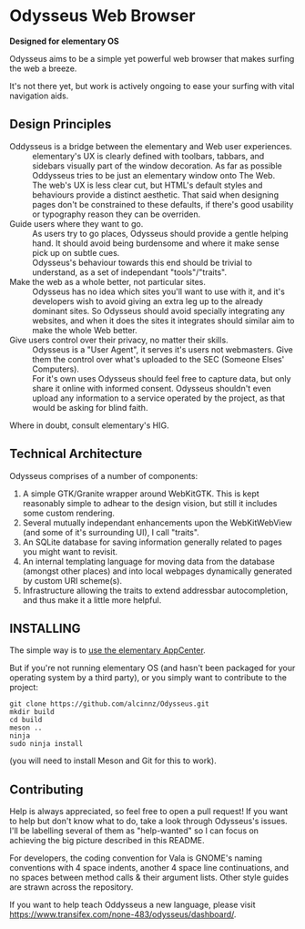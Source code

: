 Odysseus Web Browser
====================

**Designed for elementary OS**

Odysseus aims to be a simple yet powerful web browser that makes surfing the web a breeze.

It's not there yet, but work is actively ongoing to ease your surfing with vital navigation aids. 

Design Principles
-----------------

<dl>
<dt>Oddysseus is a bridge between the elementary and Web user experiences.</dt>

<dd>elementary's UX is clearly defined with toolbars, tabbars, and sidebars visually part of the window decoration. As far as possible Oddysseus tries to be just an elementary window onto The Web. </dd>

<dd>The web's UX is less clear cut, but HTML's default styles and behaviours provide a distinct aesthetic. That said when designing pages don't be constrained to these defaults, if there's good usability or typography reason they can be overriden.</dd>

<dt>Guide users where they want to go.</dt>

<dd>As users try to go places, Odysseus should provide a gentle helping hand. It should avoid being burdensome and where it make sense pick up on subtle cues. </dd>

<dd>Odysseus's behaviour towards this end should be trivial to understand, as a set of independant "tools"/"traits". </dd>

<dt>Make the web as a whole better, not particular sites.</dt>

<dd>Odysseus has no idea which sites you'll want to use with it, and it's developers wish to avoid giving an extra leg up to the already dominant sites. So Odysseus should avoid specially integrating any websites, and when it does the sites it integrates should similar aim to make the whole Web better.</dd>

<dt>Give users control over their privacy, no matter their skills.</dt>

<dd>Odysseus is a "User Agent", it serves it's users not webmasters. Give them the control over what's uploaded to the SEC (Someone Elses' Computers).</dd>

<dd>For it's own uses Odysseus should feel free to capture data, but only share it online with informed consent. Odysseus shouldn't even upload any information to a service operated by the project, as that would be asking for blind faith. </dd>
</dl>

Where in doubt, consult elementary's HIG. 

Technical Architecture
----------------------

Odysseus comprises of a number of components:

1. A simple GTK/Granite wrapper around WebKitGTK. This is kept reasonably simple to adhear to the design vision, but still it includes some custom rendering.
2. Several mutually independant enhancements upon the WebKitWebView (and some of it's surrounding UI), I call "traits".
3. An SQLite database for saving information generally related to pages you might want to revisit.
4. An internal templating language for moving data from the database (amongst other places) and into local webpages dynamically generated by custom URI scheme(s).
5. Infrastructure allowing the traits to extend addressbar autocompletion, and thus make it a little more helpful.

INSTALLING
----------

The simple way is to [use the elementary AppCenter](https://appcenter.elementary.io/com.github.alcinnz.odysseus.desktop).

But if you're not running elementary OS (and hasn't been packaged for your operating system by a third party), or you simply want to contribute to the project:

    git clone https://github.com/alcinnz/Odysseus.git
    mkdir build
    cd build
    meson ..
    ninja
    sudo ninja install
    
(you will need to install Meson and Git for this to work). 

Contributing
------------

Help is always appreciated, so feel free to open a pull request! If you want to help but don't know what to do, take a look through Odysseus's issues. I'll be labelling several of them as "help-wanted" so I can focus on achieving the big picture described in this README.

For developers, the coding convention for Vala is GNOME's naming conventions with 4 space indents, another 4 space line continuations, and no spaces between method calls & their argument lists. Other style guides are strawn across the repository.

If you want to help teach Oddysseus a new language, please visit https://www.transifex.com/none-483/odysseus/dashboard/. 

